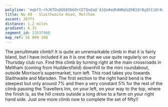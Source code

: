 ```yaml
---
polyline: 'mqbfI~rhJKTOx@GbEObGOrCETQn@a@`A}@xAe@hAWb@i@hB}@rBy@lCi@rAa@~@a@t@cApCOXiApCc@j@]n@yAzDi@|@_@dAGJi@bBUb@s@hB_AtDmAxDu@pCgB|HcAxEw@nCw@zCkAfEa@nAcB~Ei@rAY~@G^q@hCg@bB'
title: No 49 - Slaithwaite Road, Meltham
ascent: 387ft
distance: 1.2 miles
gradient: 6.1%
segment_id: 23537968
map_ref: SE 099 108
---
```


The penultimate climb!! It is quite an unremarkable climb in that it is fairly bland, but I have
included it as it is one that we use quite regularly on our Thursday club run.
Find this climb by turning right at the
main
crossroads
in
Meltham
(coming
from
Huddersfield) downhill to the mini roundabout, outside Morrison’s supermarket, turn left.
This road takes you towards Slaithwaite and Marsden. The first section to the right hand
bend is the steepest but only around 7% and then a very constant 5% for the rest of the
climb passing the Travellers Inn, on your left, on your way to the top, where the finish is, as
the hill crests outside a long drive to a farm on your right hand side. Just one more climb
now to complete the set of fifty!!


